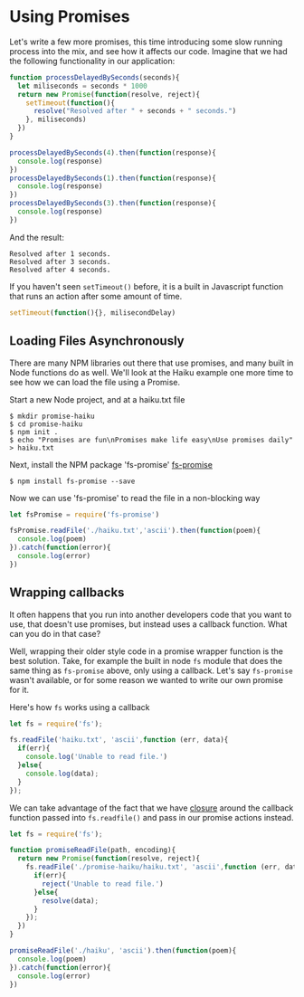 # Using Promises

Let's write a few more promises, this time introducing some slow running process into the mix, and see how it affects our code.  Imagine that we had the following functionality in our application:

```Javascript
function processDelayedBySeconds(seconds){
  let miliseconds = seconds * 1000
  return new Promise(function(resolve, reject){
    setTimeout(function(){
      resolve("Resolved after " + seconds + " seconds.")
    }, miliseconds)
  })
}

processDelayedBySeconds(4).then(function(response){
  console.log(response)
})
processDelayedBySeconds(1).then(function(response){
  console.log(response)
})
processDelayedBySeconds(3).then(function(response){
  console.log(response)
})
```

And the result:
```
Resolved after 1 seconds.
Resolved after 3 seconds.
Resolved after 4 seconds.
```

If you haven't seen ```setTimeout()``` before, it is a built in Javascript function that runs an action after some amount of time.

```Javascript
setTimeout(function(){}, milisecondDelay)
```

## Loading Files Asynchronously

There are many NPM libraries out there that use promises, and many built in Node functions do as well.  We'll look at the Haiku example one more time to see how we can load the file using a Promise.

Start a new Node project, and at a haiku.txt file

```
$ mkdir promise-haiku
$ cd promise-haiku
$ npm init .
$ echo "Promises are fun\nPromises make life easy\nUse promises daily" > haiku.txt
```

Next, install the NPM package 'fs-promise'
[fs-promise](https://www.npmjs.com/package/fs-promise)

```
$ npm install fs-promise --save
```

Now we can use 'fs-promise' to read the file in a non-blocking way

```Javascript
let fsPromise = require('fs-promise')

fsPromise.readFile('./haiku.txt','ascii').then(function(poem){
  console.log(poem)
}).catch(function(error){
  console.log(error)
})
```

## Wrapping callbacks

It often happens that you run into another developers code that you want to use, that doesn't use promises, but instead uses a callback function.  What can you do in that case?

Well, wrapping their older style code in a promise wrapper function is the best solution.  Take, for example the built in node `fs` module that does the same thing as `fs-promise` above, only using a callback.  Let's say `fs-promise` wasn't available, or for some reason we wanted to write our own promise for it.

Here's how `fs` works using a callback

```Javascript
let fs = require('fs');

fs.readFile('haiku.txt', 'ascii',function (err, data){
  if(err){
    console.log('Unable to read file.')
  }else{
    console.log(data);
  }
});
```

We can take advantage of the fact that we have [closure](https://www.learnacademy.org/current-days/526) around the callback function passed into ```fs.readfile()``` and pass in our promise actions instead.

```Javascript
let fs = require('fs');

function promiseReadFile(path, encoding){
  return new Promise(function(resolve, reject){
    fs.readFile('./promise-haiku/haiku.txt', 'ascii',function (err, data){
      if(err){
        reject('Unable to read file.')
      }else{
        resolve(data);
      }
    });
  })
}

promiseReadFile('./haiku', 'ascii').then(function(poem){
  console.log(poem)
}).catch(function(error){
  console.log(error)
})
```
